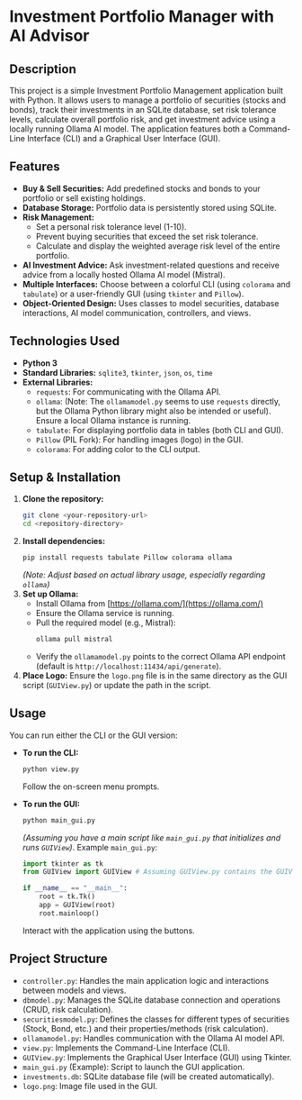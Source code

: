 # Investment Portfolio Manager with AI Advisor

## Description

This project is a simple Investment Portfolio Management application built with Python. It allows users to manage a portfolio of securities (stocks and bonds), track their investments in an SQLite database, set risk tolerance levels, calculate overall portfolio risk, and get investment advice using a locally running Ollama AI model. The application features both a Command-Line Interface (CLI) and a Graphical User Interface (GUI).

## Features

* **Buy & Sell Securities:** Add predefined stocks and bonds to your portfolio or sell existing holdings.
* **Database Storage:** Portfolio data is persistently stored using SQLite.
* **Risk Management:**
    * Set a personal risk tolerance level (1-10).
    * Prevent buying securities that exceed the set risk tolerance.
    * Calculate and display the weighted average risk level of the entire portfolio.
* **AI Investment Advice:** Ask investment-related questions and receive advice from a locally hosted Ollama AI model (Mistral).
* **Multiple Interfaces:** Choose between a colorful CLI (using `colorama` and `tabulate`) or a user-friendly GUI (using `tkinter` and `Pillow`).
* **Object-Oriented Design:** Uses classes to model securities, database interactions, AI model communication, controllers, and views.

## Technologies Used

* **Python 3**
* **Standard Libraries:** `sqlite3`, `tkinter`, `json`, `os`, `time`
* **External Libraries:**
    * `requests`: For communicating with the Ollama API.
    * `ollama`: (Note: The `ollamamodel.py` seems to use `requests` directly, but the Ollama Python library might also be intended or useful). Ensure a local Ollama instance is running.
    * `tabulate`: For displaying portfolio data in tables (both CLI and GUI).
    * `Pillow` (PIL Fork): For handling images (logo) in the GUI.
    * `colorama`: For adding color to the CLI output.

## Setup & Installation

1.  **Clone the repository:**
    ```bash
    git clone <your-repository-url>
    cd <repository-directory>
    ```
2.  **Install dependencies:**
    ```bash
    pip install requests tabulate Pillow colorama ollama
    ```
    *(Note: Adjust based on actual library usage, especially regarding `ollama`)*
3.  **Set up Ollama:**
    * Install Ollama from [https://ollama.com/](https://ollama.com/)
    * Ensure the Ollama service is running.
    * Pull the required model (e.g., Mistral):
        ```bash
        ollama pull mistral
        ```
    * Verify the `ollamamodel.py` points to the correct Ollama API endpoint (default is `http://localhost:11434/api/generate`).
4.  **Place Logo:** Ensure the `logo.png` file is in the same directory as the GUI script (`GUIView.py`) or update the path in the script.

## Usage

You can run either the CLI or the GUI version:

* **To run the CLI:**
    ```bash
    python view.py
    ```
    Follow the on-screen menu prompts.

* **To run the GUI:**
    ```bash
    python main_gui.py
    ```
    *(Assuming you have a main script like `main_gui.py` that initializes and runs `GUIView`)*. Example `main_gui.py`:
    ```python
    import tkinter as tk
    from GUIView import GUIView # Assuming GUIView.py contains the GUIView class

    if __name__ == "__main__":
        root = tk.Tk()
        app = GUIView(root)
        root.mainloop()
    ```
    Interact with the application using the buttons.

## Project Structure

* `controller.py`: Handles the main application logic and interactions between models and views.
* `dbmodel.py`: Manages the SQLite database connection and operations (CRUD, risk calculation).
* `securitiesmodel.py`: Defines the classes for different types of securities (Stock, Bond, etc.) and their properties/methods (risk calculation).
* `ollamamodel.py`: Handles communication with the Ollama AI model API.
* `view.py`: Implements the Command-Line Interface (CLI).
* `GUIView.py`: Implements the Graphical User Interface (GUI) using Tkinter.
* `main_gui.py` (Example): Script to launch the GUI application.
* `investments.db`: SQLite database file (will be created automatically).
* `logo.png`: Image file used in the GUI.
